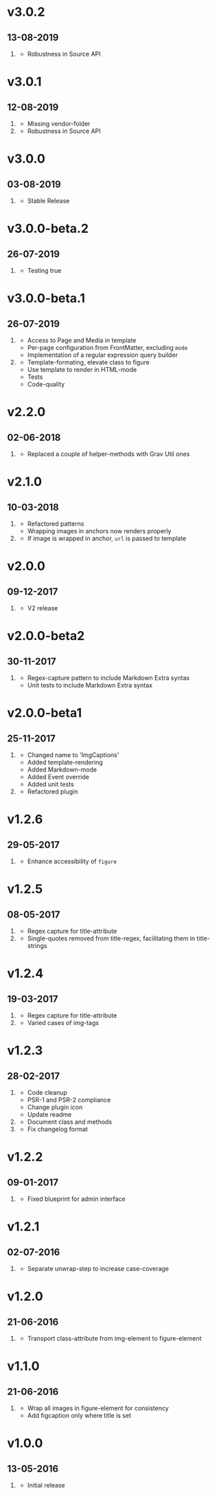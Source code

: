 # v3.0.2
## 13-08-2019

1. [](#improved)
   - Robustness in Source API

# v3.0.1
## 12-08-2019

1. [](#bugfix)
   - Missing vendor-folder
2. [](#improved)
   - Robustness in Source API

# v3.0.0
## 03-08-2019

1. [](#new)
   - Stable Release

# v3.0.0-beta.2
## 26-07-2019

1. [](#bugfix)
   - Testing true

# v3.0.0-beta.1
## 26-07-2019

1. [](#new)
   - Access to Page and Media in template
   - Per-page configuration from FrontMatter, excluding `mode`
   - Implementation of a regular expression query builder
2. [](#improved)
   - Template-formating, elevate class to figure
   - Use template to render in HTML-mode
   - Tests
   - Code-quality

# v2.2.0
## 02-06-2018

1. [](#improved)
    * Replaced a couple of helper-methods with Grav Util ones

# v2.1.0
## 10-03-2018

1. [](#improved)
    * Refactored patterns
    * Wrapping images in anchors now renders properly
2. [](#new)
    * If image is wrapped in anchor, `url` is passed to template

# v2.0.0
## 09-12-2017

1. [](#new)
    * V2 release

# v2.0.0-beta2
## 30-11-2017

1. [](#improved)
    * Regex-capture pattern to include Markdown Extra syntax
    * Unit tests to include Markdown Extra syntax

# v2.0.0-beta1
## 25-11-2017

1. [](#new)
    * Changed name to 'ImgCaptions'
    * Added template-rendering
    * Added Markdown-mode
    * Added Event override
    * Added unit tests
2. [](#improved)
    * Refactored plugin

# v1.2.6
## 29-05-2017

1. [](#improved)
    * Enhance accessibility of `figure`

# v1.2.5
## 08-05-2017

1. [](#improved)
    * Regex capture for title-attribute
3. [](#bugfix)
    * Single-quotes removed from title-regex, facilitating them in title-strings

# v1.2.4
## 19-03-2017

1. [](#improved)
    * Regex capture for title-attribute
3. [](#bugfix)
    * Varied cases of img-tags

# v1.2.3
## 28-02-2017

1. [](#improved)
    * Code cleanup
    * PSR-1 and PSR-2 compliance
    * Change plugin icon
    * Update readme
2. [](#new)
    * Document class and methods
3. [](#bugfix)
    * Fix changelog format

# v1.2.2
## 09-01-2017

1. [](#bugfix)
    * Fixed blueprint for admin interface

# v1.2.1
## 02-07-2016

1. [](#improved)
    * Separate unwrap-step to increase case-coverage

# v1.2.0
## 21-06-2016

1. [](#improved)
    * Transport class-attribute from img-element to figure-element

# v1.1.0
## 21-06-2016

1. [](#improved)
    * Wrap all images in figure-element for consistency
    * Add figcaption only where title is set

# v1.0.0
## 13-05-2016

1. [](#new)
    * Initial release
